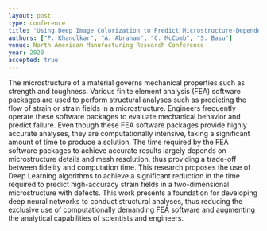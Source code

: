 ```yaml
---
layout: post
type: conference
title: "Using Deep Image Colorization to Predict Microstructure-Dependent Strain Fields"
authors: ["P. Khanolkar", "A. Abraham", "C. McComb", "S. Basu"]
venue: North American Manufacturing Research Conference
year: 2020
accepted: true
---
```

The microstructure of a material governs mechanical properties such as strength and toughness. Various finite element analysis (FEA) software packages are used to perform structural analyses such as predicting the flow of strain or strain fields in a microstructure. Engineers frequently operate these software packages to evaluate mechanical behavior and predict failure. Even though these FEA software packages provide highly accurate analyses, they are computationally intensive, taking a significant amount of time to produce a solution. The time required by the FEA software packages to achieve accurate results largely depends on microstructure details and mesh resolution, thus providing a trade-off between fidelity and computation time. This research proposes the use of Deep Learning algorithms to achieve a significant reduction in the time required to predict high-accuracy strain fields in a two-dimensional microstructure with defects. This work presents a foundation for developing deep neural networks to conduct structural analyses, thus reducing the exclusive use of computationally demanding FEA software and augmenting the analytical capabilities of scientists and engineers.
